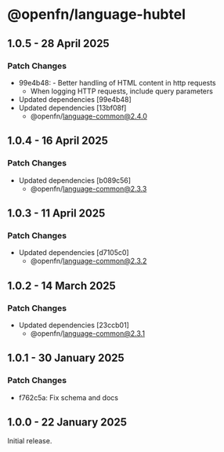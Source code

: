 # @openfn/language-hubtel

## 1.0.5 - 28 April 2025

### Patch Changes

* 99e4b48: - Better handling of HTML content in http requests
  * When logging HTTP requests, include query parameters
* Updated dependencies \[99e4b48]
* Updated dependencies \[13bf08f]
  * @openfn/language-common@2.4.0

## 1.0.4 - 16 April 2025

### Patch Changes

* Updated dependencies \[b089c56]
  * @openfn/language-common@2.3.3

## 1.0.3 - 11 April 2025

### Patch Changes

* Updated dependencies \[d7105c0]
  * @openfn/language-common@2.3.2

## 1.0.2 - 14 March 2025

### Patch Changes

* Updated dependencies \[23ccb01]
  * @openfn/language-common@2.3.1

## 1.0.1 - 30 January 2025

### Patch Changes

* f762c5a: Fix schema and docs

## 1.0.0 - 22 January 2025

Initial release.

